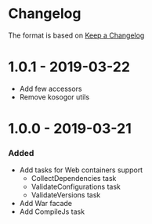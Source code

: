 # Changelog
The format is based on [Keep a Changelog](https://keepachangelog.com/en/1.0.0/)

# 1.0.1 - 2019-03-22
- Add few accessors
- Remove kosogor utils

# 1.0.0 - 2019-03-21
### Added
- Add tasks for Web containers support
    - CollectDependencies task
    - ValidateConfigurations task
    - ValidateVersions task
- Add War facade
- Add CompileJs task
